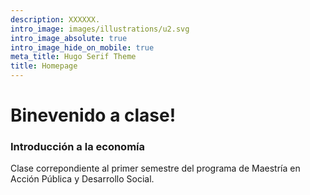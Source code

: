 ```yaml
---
description: XXXXXX.
intro_image: images/illustrations/u2.svg
intro_image_absolute: true
intro_image_hide_on_mobile: true
meta_title: Hugo Serif Theme
title: Homepage
---
```


# Binevenido a clase! 
### Introducción a la economía

Clase  correpondiente al primer semestre del programa de  Maestría en Acción Pública y Desarrollo Social.

